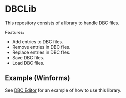 # DBCLib
This repository consists of a library to handle DBC files.

Features:
* Add entries to DBC files.
* Remove entries in DBC files.
* Replace entries in DBC files.
* Save DBC files.
* Load DBC files.

## Example (Winforms)
See [DBC Editor](https://github.com/jacobtonder/DBCEditorExample/) for an example of how to use this library.
